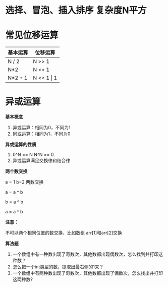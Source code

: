 # 选择、冒泡、插入排序 复杂度N平方

# 常见位移运算
| 基本运算 | 位移运算    |
| -------- | ----------- |
| N / 2    | N >> 1      |
| N*2      | N << 1      |
| N*2 + 1  | N << 1 \| 1 |

# 异或运算

**基本概念**

1. 异或运算：相同为0，不同为1
2. 同或运算：相同为1，不同为0

**异或运算的性质**
1. 0^N == N    N^N == 0
2. 异或运算满足交换律和结合律

**两个数交换**

a = 1  b=2 两数交换

a = a ^ b

b = a ^ b

a = a ^ b

**注意：**

不可以两个相同位置的数交换，比如数组 arr[1]和arr[2]交换

**算法题**

1. 一个数组中有一种数出现了奇数次，其他数都出现偶数次，怎么找到并打印这种数？
2. 怎么把一个int类型的数，提取出最右侧的1来？
3. 一个数组中有两种数出现了奇数次，其他数都出现了偶数次，怎么找出并打印这两种数?


